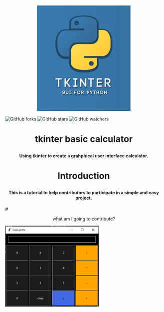 <p align="center" width="100%">
<img src="tkin.webp" width="300">

</p>

![GitHub forks](https://img.shields.io/github/forks/Darrkzero/tkinter.svg?style=social&label=Fork&maxAge=2592000)
![GitHub stars](https://img.shields.io/github/stars/Darrkzero/tkinter.svg?style=social&label=Star&maxAge=2592000)
![GitHub watchers](https://img.shields.io/github/watchers/Darrkzero/tkinter.svg?style=social&label=Watch&maxAge=2592000)

# <p align="center">tkinter basic calculator</p>
<h4 align="center">Using tkinter to create a grahphical user interface calculator.</h4>

# <p align="center">Introduction</p>
<h4 align="center">This is a tutorial to help contributors to participate in a simple and easy project.</h4>
# <p align="center">what am I going to contribute?</p>
<img src="tk sample.png" width="300">
